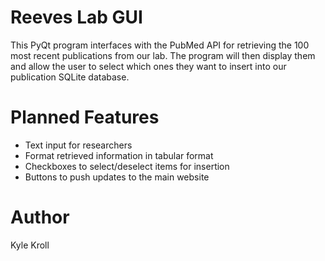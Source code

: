# Reeves Lab GUI
This PyQt program interfaces with the PubMed API for retrieving the 100 most recent publications from our lab. The program will then display them and allow the user to select which ones they want to insert into our publication SQLite database. 

# Planned Features
* Text input for researchers
* Format retrieved information in tabular format
* Checkboxes to select/deselect items for insertion
* Buttons to push updates to the main website

# Author
Kyle Kroll
